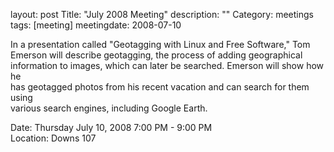 layout: post
Title: "July 2008 Meeting"
description: ""
Category: meetings
tags: [meeting]
meetingdate: 2008-07-10

In a presentation called "Geotagging with Linux and Free Software," Tom        
Emerson will describe geotagging, the process of adding geographical           
information to images, which can later be searched. Emerson will show how he   
has geotagged photos from his recent vacation and can search for them using    
various search engines, including Google Earth.                                
                                                                             
Date: Thursday July 10, 2008 7:00 PM - 9:00 PM                                   
Location: Downs 107                                         
